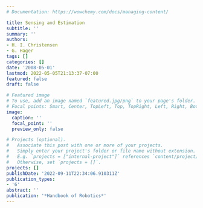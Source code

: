 ```yaml
---
# Documentation: https://wowchemy.com/docs/managing-content/

title: Sensing and Estimation
subtitle: ''
summary: ''
authors:
- H. I. Christensen
- G. Hager
tags: []
categories: []
date: '2008-05-01'
lastmod: 2022-05-05T21:13:37-07:00
featured: false
draft: false

# Featured image
# To use, add an image named `featured.jpg/png` to your page's folder.
# Focal points: Smart, Center, TopLeft, Top, TopRight, Left, Right, BottomLeft, Bottom, BottomRight.
image:
  caption: ''
  focal_point: ''
  preview_only: false

# Projects (optional).
#   Associate this post with one or more of your projects.
#   Simply enter your project's folder or file name without extension.
#   E.g. `projects = ["internal-project"]` references `content/project/deep-learning/index.md`.
#   Otherwise, set `projects = []`.
projects: []
publishDate: '2022-09-11T22:34:06.910311Z'
publication_types:
- '6'
abstract: ''
publication: '*Handbook of Robotics*'
---
```

